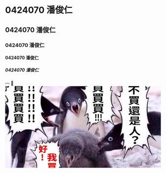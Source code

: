 # 0424070 潘俊仁
## 0424070 潘俊仁
### 0424070 潘俊仁
#### 0424070 潘俊仁
##### 0424070 潘俊仁
:wavy_dash:
:fish_cake:
![](CphH3zn.jpg)
